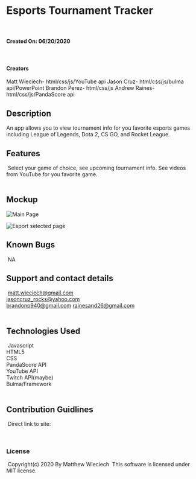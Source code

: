 # Esports Tournament Tracker
​
#### Created On: 06/20/2020
​
#### Creators
Matt Wieciech- html/css/js/YouTube api
Jason Cruz- html/css/js/bulma api/PowerPoint
Brandon Perez- html/css/js
Andrew Raines- html/css/js/PandaScore api
​
## Description
An app allows you to view tournament info for you favorite esports games including League of Legends, Dota 2, CS GO, and Rocket League.
​
## Features
​
Select your game of choice, see upcoming tournament info. See videos from YouTube for you favorite game.  
​
## Mockup
![Main Page](https://github.com/wheaties5588/esports-tournament-tracker/blob/RainesBranch/images/Main%20page%20Wireframe.png)

![Esport selected page](https://github.com/wheaties5588/esports-tournament-tracker/blob/RainesBranch/images/selectedEsport%20Wireframe.png)

## Known Bugs
​
NA
​
## Support and contact details
​
matt.wieciech@gmail.com  
jasoncruz_rocks@yahoo.com  
brandonp940@gmail.com 
rainesand26@gmail.com  
​
## Technologies Used
​
Javascript  
HTML5  
CSS  
PandaScore API  
YouTube API  
Twitch API(maybe)  
Bulma/Framework  
​
## Contribution Guidlines 
​
Direct link to site:

​
### License
​
Copyright(c) 2020 By Matthew Wieciech
​
This software is licensed under MIT license.
